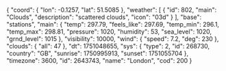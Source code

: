 {
  "coord": {
    "lon": -0.1257,
    "lat": 51.5085
  },
  "weather": [
    {
      "id": 802,
      "main": "Clouds",
      "description": "scattered clouds",
      "icon": "03d"
    }
  ],
  "base": "stations",
  "main": {
    "temp": 297.79,
    "feels_like": 297.69,
    "temp_min": 296.1,
    "temp_max": 298.81,
    "pressure": 1020,
    "humidity": 53,
    "sea_level": 1020,
    "grnd_level": 1015
  },
  "visibility": 10000,
  "wind": {
    "speed": 7.2,
    "deg": 230
  },
  "clouds": {
    "all": 47
  },
  "dt": 1751048655,
  "sys": {
    "type": 2,
    "id": 268730,
    "country": "GB",
    "sunrise": 1750995913,
    "sunset": 1751055704
  },
  "timezone": 3600,
  "id": 2643743,
  "name": "London",
  "cod": 200
}